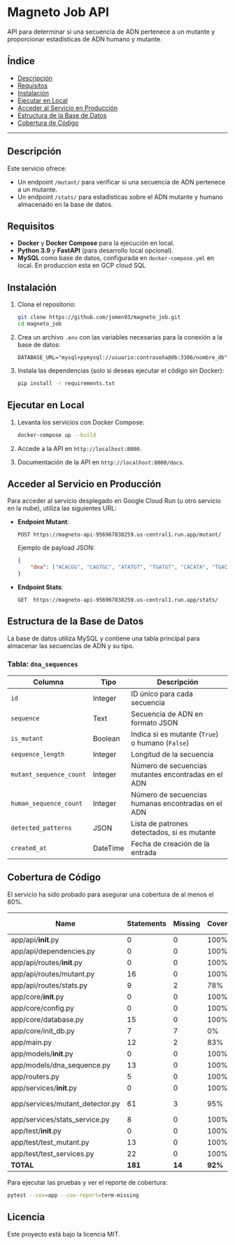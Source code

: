 
# Magneto Job API

API para determinar si una secuencia de ADN pertenece a un mutante y proporcionar estadísticas de ADN humano y mutante.

## Índice

- [Descripción](#descripción)
- [Requisitos](#requisitos)
- [Instalación](#instalación)
- [Ejecutar en Local](#ejecutar-en-local)
- [Acceder al Servicio en Producción](#acceder-al-servicio-en-producción)
- [Estructura de la Base de Datos](#estructura-de-la-base-de-datos)
- [Cobertura de Código](#cobertura-de-código)

---

## Descripción

Este servicio ofrece:
- Un endpoint `/mutant/` para verificar si una secuencia de ADN pertenece a un mutante.
- Un endpoint `/stats/` para estadísticas sobre el ADN mutante y humano almacenado en la base de datos.

## Requisitos

- **Docker** y **Docker Compose** para la ejecución en local.
- **Python 3.9** y **FastAPI** (para desarrollo local opcional).
- **MySQL** como base de datos, configurada en `docker-compose.yml` en local. En produccion esta en GCP cloud SQL

## Instalación

1. Clona el repositorio:
   ```bash
   git clone https://github.com/jomen93/magneto_job.git
   cd magneto_job
   ```

2. Crea un archivo `.env` con las variables necesarias para la conexión a la base de datos:
   ```env
   DATABASE_URL="mysql+pymysql://usuario:contraseña@db:3306/nombre_db"
   ```

3. Instala las dependencias (solo si deseas ejecutar el código sin Docker):
   ```bash
   pip install -r requirements.txt
   ```

## Ejecutar en Local

1. Levanta los servicios con Docker Compose:
   ```bash
   docker-compose up --build
   ```

2. Accede a la API en `http://localhost:8000`.

3. Documentación de la API en `http://localhost:8000/docs`.

## Acceder al Servicio en Producción

Para acceder al servicio desplegado en Google Cloud Run (u otro servicio en la nube), utiliza las siguientes URL:

- **Endpoint Mutant**:  
  ```
  POST https://magneto-api-956967838259.us-central1.run.app/mutant/
  ```
  Ejemplo de payload JSON:
  ```json
  {
      "dna": ["ACACGG", "CAGTGC", "ATATGT", "TGATGT", "CACATA", "TGACTG"]
  }
  ```

- **Endpoint Stats**:  
  ```
  GET  https://magneto-api-956967838259.us-central1.run.app/stats/
  ```

## Estructura de la Base de Datos

La base de datos utiliza MySQL y contiene una tabla principal para almacenar las secuencias de ADN y su tipo.

### Tabla: `dna_sequences`

| Columna               | Tipo         | Descripción                                               |
|-----------------------|--------------|-----------------------------------------------------------|
| `id`                  | Integer      | ID único para cada secuencia                               |
| `sequence`            | Text         | Secuencia de ADN en formato JSON                          |
| `is_mutant`           | Boolean      | Indica si es mutante (`True`) o humano (`False`)          |
| `sequence_length`     | Integer      | Longitud de la secuencia                                  |
| `mutant_sequence_count` | Integer   | Número de secuencias mutantes encontradas en el ADN       |
| `human_sequence_count` | Integer    | Número de secuencias humanas encontradas en el ADN        |
| `detected_patterns`   | JSON         | Lista de patrones detectados, si es mutante               |
| `created_at`          | DateTime     | Fecha de creación de la entrada                           |

## Cobertura de Código

El servicio ha sido probado para asegurar una cobertura de al menos el 80%.

| Name                               | Statements | Missing | Coverage | Missing Lines |
|------------------------------------|------------|---------|----------|---------------|
| app/api/__init__.py                | 0          | 0       | 100%     |               |
| app/api/dependencies.py            | 0          | 0       | 100%     |               |
| app/api/routes/__init__.py         | 0          | 0       | 100%     |               |
| app/api/routes/mutant.py           | 16         | 0       | 100%     |               |
| app/api/routes/stats.py            | 9          | 2       | 78%      | 11-12         |
| app/core/__init__.py               | 0          | 0       | 100%     |               |
| app/core/config.py                 | 0          | 0       | 100%     |               |
| app/core/database.py               | 15         | 0       | 100%     |               |
| app/core/init_db.py                | 7          | 7       | 0%       | 1-9           |
| app/main.py                        | 12         | 2       | 83%      | 26-27         |
| app/models/__init__.py             | 0          | 0       | 100%     |               |
| app/models/dna_sequence.py         | 13         | 0       | 100%     |               |
| app/routers.py                     | 5          | 0       | 100%     |               |
| app/services/__init__.py           | 0          | 0       | 100%     |               |
| app/services/mutant_detector.py    | 61         | 3       | 95%      | 57, 72, 81    |
| app/services/stats_service.py      | 8          | 0       | 100%     |               |
| app/test/__init__.py               | 0          | 0       | 100%     |               |
| app/test/test_mutant.py            | 13         | 0       | 100%     |               |
| app/test/test_services.py          | 22         | 0       | 100%     |               |
| **TOTAL**                          | **181**    | **14**  | **92%**  |               |

Para ejecutar las pruebas y ver el reporte de cobertura:

```bash
pytest --cov=app --cov-report=term-missing
```

## Licencia

Este proyecto está bajo la licencia MIT.

